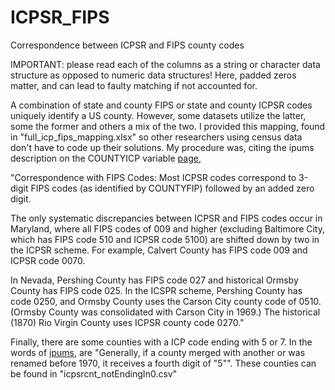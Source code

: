 # ICPSR_FIPS
Correspondence between ICPSR and FIPS county codes

IMPORTANT: please read each of the columns as a string or character data structure as opposed to numeric data structures! Here, padded zeros matter, and can lead to faulty matching if not accounted for.

A combination of state and county FIPS or state and county ICPSR codes uniquely identify a US county. However, some datasets utilize the latter, some the former and others a mix of the two. I provided this mapping, found in "full_icp_fips_mapping.xlsx" so other researchers using census data don't have to code up their solutions. My procedure was, citing the ipums description on the COUNTYICP variable [page](https://usa.ipums.org/usa-action/variables/COUNTYICP#codes_section), 

"Correspondence with FIPS Codes:
Most ICPSR codes correspond to 3-digit FIPS codes (as identified by COUNTYFIP) followed by an added zero digit.

The only systematic discrepancies between ICPSR and FIPS codes occur in Maryland, where all FIPS codes of 009 and higher (excluding Baltimore City, which has FIPS code 510 and ICPSR code 5100) are shifted down by two in the ICPSR scheme. For example, Calvert County has FIPS code 009 and ICPSR code 0070.

In Nevada, Pershing County has FIPS code 027 and historical Ormsby County has FIPS code 025. In the ICSPR scheme, Pershing County has code 0250, and Ormsby County uses the Carson City county code of 0510. (Ormsby County was consolidated with Carson City in 1969.) The historical (1870) Rio Virgin County uses ICPSR county code 0270."


Finally, there are some counties with a ICP code ending with 5 or 7. In the words of [ipums](https://usa.ipums.org/usa/volii/ICPSR.shtml), are "Generally, if a county merged with another or was renamed before 1970, it receives a fourth digit of "5"". These counties can be found in "icpsrcnt_notEndingIn0.csv"
